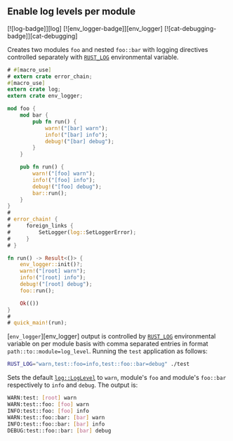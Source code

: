 <a name="ex-log-mod"></a>
## Enable log levels per module

[![log-badge]][log] [![env_logger-badge]][env_logger] [![cat-debugging-badge]][cat-debugging]

Creates two modules `foo` and nested `foo::bar` with logging directives
controlled separately with [`RUST_LOG`] environmental variable.

```rust
# #[macro_use]
# extern crate error_chain;
#[macro_use]
extern crate log;
extern crate env_logger;

mod foo {
    mod bar {
        pub fn run() {
            warn!("[bar] warn");
            info!("[bar] info");
            debug!("[bar] debug");
        }
    }

    pub fn run() {
        warn!("[foo] warn");
        info!("[foo] info");
        debug!("[foo] debug");
        bar::run();
    }
}
#
# error_chain! {
#     foreign_links {
#         SetLogger(log::SetLoggerError);
#     }
# }

fn run() -> Result<()> {
    env_logger::init()?;
    warn!("[root] warn");
    info!("[root] info");
    debug!("[root] debug");
    foo::run();

    Ok(())
}
#
# quick_main!(run);
```

[`env_logger`][env_logger] output is controlled by [`RUST_LOG`] environmental
variable on per module basis with comma separated entries in format `path::to::module=log_level`.
Running the `test` application as follows:

```bash
RUST_LOG="warn,test::foo=info,test::foo::bar=debug" ./test
```

Sets the default [`log::LogLevel`] to `warn`, module's `foo` and module's `foo::bar`
respectively to `info` and `debug`. The output is:

```bash
WARN:test: [root] warn
WARN:test::foo: [foo] warn
INFO:test::foo: [foo] info
WARN:test::foo::bar: [bar] warn
INFO:test::foo::bar: [bar] info
DEBUG:test::foo::bar: [bar] debug
```

[`log::LogLevel`]: https://doc.rust-lang.org/log/log/enum.LogLevel.html
[`RUST_LOG`]: https://doc.rust-lang.org/log/env_logger/#enabling-logging
